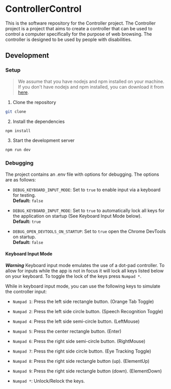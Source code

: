 # ControllerControl

This is the software repository for the Controller project. The Controller project is a project that aims to create a controller that can be used to control a computer specifically for the purpose of web browsing. The controller is designed to be used by people with disabilities.

## Development

### Setup

> We assume that you have nodejs and npm installed on your machine.
> If you don't have nodejs and npm installed, you can download it from [here](https://nodejs.org/en/download/).

1. Clone the repository

```bash
git clone 
```

2. Install the dependencies

```bash
npm install
```

3. Start the development server

```bash
npm run dev
```

### Debugging

The project contains an .env file with options for debugging. The options are as follows:

- `DEBUG_KEYBOARD_INPUT_MODE`: Set to `true` to enable input via a keyboard for testing.<br>
**Default:** `false`

- `DEBUG_KEYBOARD_INPUT_MODE`: Set to `true` to automatically lock all keys for the application on startup (See Keyboard Input Mode below).<br>
**Default:** `true`

- `DEBUG_OPEN_DEVTOOLS_ON_STARTUP`: Set to `true` open the Chrome DevTools on startup.<br>
**Default:** `false`

#### Keyboard Input Mode

***Warning***
Keyboard input mode emulates the use of a dot-pad controller. To allow for inputs while the app is not in focus it will lock all keys listed below on your keyboard. To toggle the lock of the keys press `Numpad *`.

While in keyboard input mode, you can use the following keys to simulate the controller input:

- `Numpad 1`: Press the left side rectangle button. (Orange Tab Toggle)
- `Numpad 2`: Press the left side circle button. (Speech Recognition Toggle)
- `Numpad 4`: Press the left side semi-circle button. (LeftMouse)
- `Numpad 5`: Press the center rectangle button. (Enter)
- `Numpad 6`: Press the right side semi-circle button. (RightMouse)
- `Numpad 7`: Press the right side circle button. (Eye Tracking Toggle)
- `Numpad 8`: Press the right side rectangle button (up). (ElementUp)
- `Numpad 9`: Press the right side rectangle button (down). (ElementDown)

- `Numpad *`: Unlock/Relock the keys.
